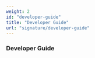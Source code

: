 ```yaml
---
weight: 2
id: "developer-guide"
title: "Developer Guide"
url: "signature/developer-guide"
---
```


### Developer Guide ###



